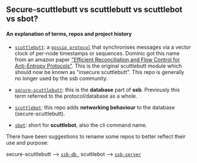 ## Secure-scuttlebutt vs scuttlebutt vs scuttlebot vs sbot?

#### An explanation of terms, repos and project history

- [`scuttlebutt`](https://github.com/dominictarr/scuttlebutt): a [`gossip protocol`](https://en.wikipedia.org/wiki/Gossip_protocol) that synchronises messages via a vector clock of per-node timestamps or sequences. Dominic got this name from an amazon paper ["Efficient Reconciliation and Flow Control for Anti-Entropy Protocols"](https://www.cs.cornell.edu/home/rvr/papers/flowgossip.pdf). This is the original scuttlebutt module which should now be known as "insecure scuttlebutt". This repo is generally no longer used by the ssb community.

- [`secure-scuttlebutt`](https://github.com/ssbc/secure-scuttlebutt): this is the **database** part of **ssb**. Previously this term referred to the protocol/database as a whole.

- [`scuttlebot`](https://github.com/ssbc/scuttlebot): this repo adds **networking behaviour** to the database (secure-scuttlebutt).

- [`sbot`](https://github.com/ssbc/scuttlebot): short for **scuttlebot**, also the cli command name.

There have been suggestions to rename some repos to better reflect their use and purpose:

secure-scuttlebutt --> [`ssb-db `](https://github.com/ssbc/secure-scuttlebutt/issues/159)
scuttlebot --> [`ssb-server`](https://github.com/ssbc/scuttlebot/issues/378)
